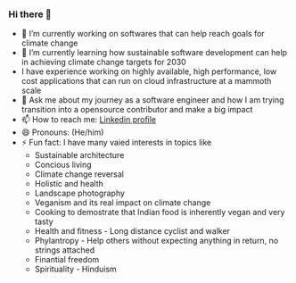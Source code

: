 ### Hi there 👋

<!--
**saurabhchatterjee23/saurabhchatterjee23** is a ✨ _special_ ✨ repository because its `README.md` (this file) appears on your GitHub profile.

Here are some ideas to get you started:
-->

- 🔭 I’m currently working on softwares that can help reach goals for climate change
- 🌱 I’m currently learning how sustainable software development can help in achieving climate change targets for 2030
- I have experience working on highly available, high performance, low cost applications that can run on cloud infrastructure at a mammoth scale
- 💬 Ask me about my journey as a software engineer and how I am trying transition into a opensource contributor and make a big impact
- 📫 How to reach me: [Linkedin profile](https://www.linkedin.com/in/saurabhchatterjee23/)
- 😄 Pronouns: (He/him)
- ⚡ Fun fact: I have many vaied interests in topics like
  -  Sustainable architecture
  -  Concious living
  -  Climate change reversal
  -  Holistic and  health
  -  Landscape photography
  -  Veganism and its real impact on climate change
  -  Cooking to demostrate that Indian food is inherently vegan and very tasty
  -  Health and fitness - Long distance cyclist and walker
  -  Phylantropy - Help others without expecting anything in return, no strings attached
  -  Finantial freedom
  -  Spirituality - Hinduism
